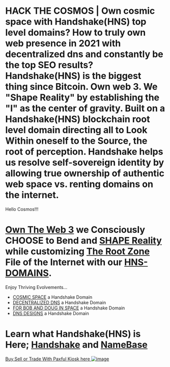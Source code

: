 # HACK THE COSMOS | Own cosmic space with Handshake(HNS) top level domains?  How to truly own web presence in 2021 with decentralized dns and constantly be the top SEO results? Handshake(HNS) is the biggest thing since Bitcoin. Own web 3. We "Shape Reality" by establishing the "I" as the center of gravity. Built on a Handshake(HNS) blockchain root level domain directing all to Look Within oneself to the Source, the root of perception. Handshake helps us resolve self-sovereign identity by allowing true ownership of authentic web space vs. renting domains on the internet.

Hello Cosmos!!!

 # [Own The Web 3](http://official.owntheweb3.hns.to/) we Consciously CHOOSE to Bend and [SHAPE Reality](http://innerinetcompany.shapereality.hns.to/) while customizing [The Root Zone](http://therootzone.hns.to/) File of the Internet with our [HNS-DOMAINS](http://home.hns-domains.hns.to/).


Enjoy Thriving Evolvements...
- [COSMIC SPACE](http://hackthecosmos.cosmicspace.hns.to/) a Handshake Domain
- [DECENTRALIZED DNS](http://dnsdesigns.decentralizeddns.hns.to/) a Handshake Domain
- [FOR BOB AND DOUG IN SPACE](http://dragon.forbobanddouginspace.hns.to/) a Handshake Domain
- [DNS DESIGNS](http://decentralizeddns.dnsdesigns.hns.to/) a Handshake Domain


 # Learn what Handshake(HNS) is Here; [Handshake](https://handshake.org/) and [NameBase](https://namebase.io/) 


[Buy,Sell or Trade With Paxful Kiosk here
![image](https://user-images.githubusercontent.com/37987346/97064635-5a94f300-1575-11eb-93ae-fc71560b1571.png)](https://paxful.com/roots/buy-bitcoin/index?kiosk=WDZdGMqXk7M)
